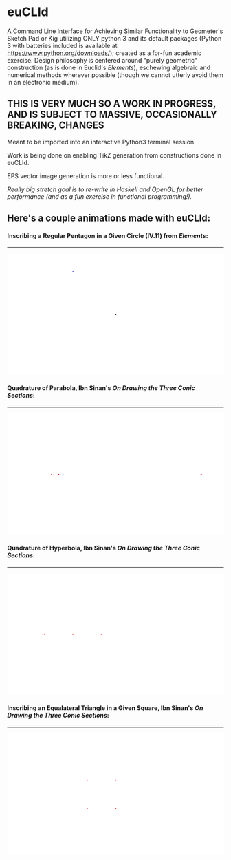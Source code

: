 # euCLId
A Command Line Interface for Achieving Similar Functionality to Geometer's Sketch Pad or Kig utilizing ONLY python 3 and its default packages (Python 3 with batteries included is available at https://www.python.org/downloads/); created as a for-fun academic exercise. Design philosophy is centered around "purely geometric" construction (as is done in Euclid's *Elements*), eschewing algebraic and numerical methods wherever possible (though we cannot utterly avoid them in an electronic medium).

## THIS IS VERY MUCH SO A WORK IN PROGRESS, AND IS SUBJECT TO MASSIVE, OCCASIONALLY BREAKING, CHANGES

Meant to be imported into an interactive Python3 terminal session.

Work is being done on enabling TikZ generation from constructions done in euCLId.

EPS vector image generation is more or less functional.

*Really big stretch goal is to re-write in Haskell and OpenGL for better performance (and as a fun exercise in functional programming!).*

## Here's a couple animations made with euCLId:

#### Inscribing a Regular Pentagon in a Given Circle (IV.11) from *Elements*:
---
<a href="https://raw.githubusercontent.com/augustrm/euCLId/master/demos/IV11.gif"><img src="https://raw.githubusercontent.com/augustrm/euCLId/master/demos/IV11.gif"></a>

#### Quadrature of Parabola, Ibn Sinan's *On Drawing the Three Conic Sections*:
---
<a href="https://raw.githubusercontent.com/augustrm/euCLId/master/demos/parabola.gif"><img src="https://raw.githubusercontent.com/augustrm/euCLId/master/demos/parabola.gif"></a>

#### Quadrature of Hyperbola, Ibn Sinan's *On Drawing the Three Conic Sections*:
---
<a href="https://raw.githubusercontent.com/augustrm/euCLId/master/demos/hyperbola.gif"><img src="https://raw.githubusercontent.com/augustrm/euCLId/master/demos/hyperbola.gif"></a>

#### Inscribing an Equalateral Triangle in a Given Square, Ibn Sinan's *On Drawing the Three Conic Sections*:
---
<a href="https://raw.githubusercontent.com/augustrm/euCLId/master/demos/triangle.gif"><img src="https://raw.githubusercontent.com/augustrm/euCLId/master/demos/triangle.gif"></a>
